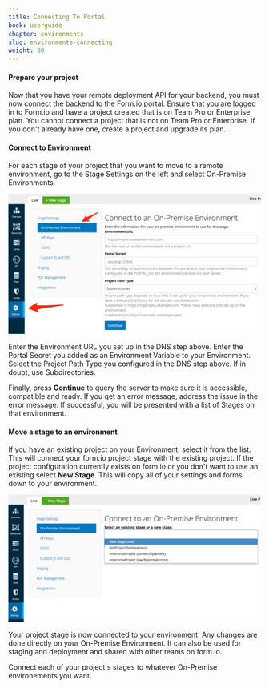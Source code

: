 ```yaml
---
title: Connecting To Portal
book: userguide
chapter: environments
slug: environments-connecting
weight: 80
---
```

#### Prepare your project

Now that you have your remote deployment API for your backend, you must now connect the backend to the Form.io portal. Ensure that you are logged in to Form.io and have a project created that is on Team Pro or Enterprise plan. You cannot connect a project that is not on Team Pro or Enterprise. If you don't already have one, create a project and upgrade its plan.

#### Connect to Environment

For each stage of your project that you want to move to a remote environment, go to the Stage Settings on the left and select On-Premise Environments
 
![](/assets/img/userguide/environments/connect.png)

Enter the Environment URL you set up in the DNS step above. Enter the Portal Secret you added as an Environment Variable to your Environment. Select the Project Path Type you configured in the DNS step above. If in doubt, use Subdirectories.

Finally, press **Continue** to query the server to make sure it is accessible, compatible and ready. If you get an error message, address the issue in the error message. If successful, you will be presented with a list of Stages on that environment.

#### Move a stage to an environment

If you have an existing project on your Environment, select it from the list. This will connect your form.io project stage with the existing project. If the project configuration currently exists on form.io or you don't want to use an existing select **New Stage**. This will copy all of your settings and forms down to your environment.
 
![](/assets/img/userguide/environments/attach.png)

Your project stage is now connected to your environment. Any changes are done directly on your On-Premise Environment. It can also be used for staging and deployment and shared with other teams on form.io.

Connect each of your project's stages to whatever On-Premise environements you want.
